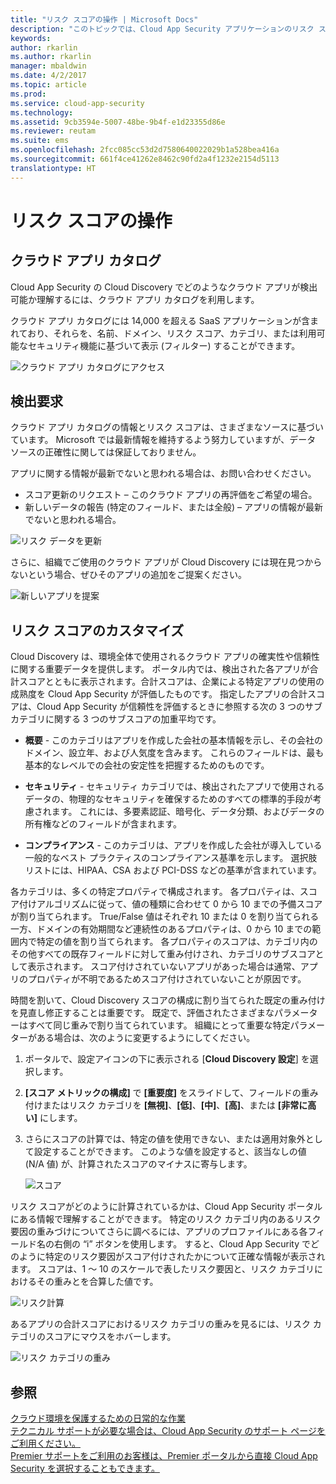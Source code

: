 ```yaml
---
title: "リスク スコアの操作 | Microsoft Docs"
description: "このトピックでは、Cloud App Security アプリケーションのリスク スコアの使用およびカスタマイズ方法について説明します。"
keywords: 
author: rkarlin
ms.author: rkarlin
manager: mbaldwin
ms.date: 4/2/2017
ms.topic: article
ms.prod: 
ms.service: cloud-app-security
ms.technology: 
ms.assetid: 9cb3594e-5007-48be-9b4f-e1d23355d86e
ms.reviewer: reutam
ms.suite: ems
ms.openlocfilehash: 2fcc085cc53d2d7580640022029b1a528bea416a
ms.sourcegitcommit: 661f4ce41262e8462c90fd2a4f1232e2154d5113
translationtype: HT
---
```

# <a name="working-with-the-risk-score"></a>リスク スコアの操作  

## <a name="the-cloud-app-catalog"></a>クラウド アプリ カタログ

Cloud App Security の Cloud Discovery でどのようなクラウド アプリが検出可能か理解するには、クラウド アプリ カタログを利用します。

クラウド アプリ カタログには 14,000 を超える SaaS アプリケーションが含まれており、それらを、名前、ドメイン、リスク スコア、カテゴリ、または利用可能なセキュリティ機能に基づいて表示 (フィルター) することができます。

![クラウド アプリ カタログにアクセス](./media/risk-cac-dropdown.png)

## <a name="discovery-requests"></a>検出要求

クラウド アプリ カタログの情報とリスク スコアは、さまざまなソースに基づいています。 Microsoft では最新情報を維持するよう努力していますが、データ ソースの正確性に関しては保証しておりません。 

アプリに関する情報が最新でないと思われる場合は、お問い合わせください。

-    スコア更新のリクエスト – このクラウド アプリの再評価をご希望の場合。
-    新しいデータの報告 (特定のフィールド、または全般) – アプリの情報が最新でないと思われる場合。

![リスク データを更新](./media/risk-cac-feedback.png)

さらに、組織でご使用のクラウド アプリが Cloud Discovery には現在見つからないという場合、ぜひそのアプリの追加をご提案ください。

![新しいアプリを提案](./media/risk-suggest-app.png)


## <a name="customizing-the-risk-score"></a>リスク スコアのカスタマイズ

Cloud Discovery は、環境全体で使用されるクラウド アプリの確実性や信頼性に関する重要データを提供します。 ポータル内では、検出された各アプリが合計スコアとともに表示されます。合計スコアは、企業による特定アプリの使用の成熟度を Cloud App Security が評価したものです。 指定したアプリの合計スコアは、Cloud App Security が信頼性を評価するときに参照する次の 3 つのサブカテゴリに関する 3 つのサブスコアの加重平均です。  
  
-   **概要** - このカテゴリはアプリを作成した会社の基本情報を示し、その会社のドメイン、設立年、および人気度を含みます。 これらのフィールドは、最も基本的なレベルでの会社の安定性を把握するためのものです。  
  
-   **セキュリティ** - セキュリティ カテゴリでは、検出されたアプリで使用されるデータの、物理的なセキュリティを確保するためのすべての標準的手段が考慮されます。 これには、多要素認証、暗号化、データ分類、およびデータの所有権などのフィールドが含まれます。  
  
-   **コンプライアンス** - このカテゴリは、アプリを作成した会社が導入している一般的なベスト プラクティスのコンプライアンス基準を示します。 選択肢リストには、HIPAA、CSA および PCI-DSS などの基準が含まれています。  
  
各カテゴリは、多くの特定プロパティで構成されます。 各プロパティは、スコア付けアルゴリズムに従って、値の種類に合わせて 0 から 10 までの予備スコアが割り当てられます。 True/False 値はそれぞれ 10 または 0 を割り当てられる一方、ドメインの有効期間など連続性のあるプロパティは、0 から 10 までの範囲内で特定の値を割り当てられます。 各プロパティのスコアは、カテゴリ内のその他すべての既存フィールドに対して重み付けされ、カテゴリのサブスコアとして表示されます。 スコア付けされていないアプリがあった場合は通常、アプリのプロパティが不明であるためスコア付けされていないことが原因です。  
  
時間を割いて、Cloud Discovery スコアの構成に割り当てられた既定の重み付けを見直し修正することは重要です。 既定で、評価されたさまざまなパラメーターはすべて同じ重みで割り当てられています。 組織にとって重要な特定パラメーターがある場合は、次のように変更するようにしてください。  
  
1.  ポータルで、設定アイコンの下に表示される [**Cloud Discovery 設定**] を選択します。  
  
2.  **[スコア メトリックの構成]** で **[重要度]** をスライドして、フィールドの重み付けまたはリスク カテゴリを **[無視]**、**[低]**、**[中]**、**[高]**、または **[非常に高い]** にします。  
  
3.  さらにスコアの計算では、特定の値を使用できない、または適用対象外として設定することができます。 このような値を設定すると、該当なしの値 (N/A 値) が、計算されたスコアのマイナスに寄与します。  
  
     ![スコア](./media/score.png "score")  

リスク スコアがどのように計算されているかは、Cloud App Security ポータルにある情報で理解することができます。
特定のリスク カテゴリ内のあるリスク要因の重みづけについてさらに調べるには、アプリのプロファイルにある各フィールド名の右側の “i” ボタンを使用します。 すると、Cloud App Security でどのように特定のリスク要因がスコア付けされたかについて正確な情報が表示されます。 スコアは、1 ～ 10 のスケールで表したリスク要因と、リスク カテゴリにおけるその重みとを合算した値です。

![リスク計算](./media/cac-weight.png)
  
あるアプリの合計スコアにおけるリスク カテゴリの重みを見るには、リスク カテゴリのスコアにマウスをホバーします。

![リスク カテゴリの重み](./media/risk-category-weight.png)


 
## <a name="see-also"></a>参照  
[クラウド環境を保護するための日常的な作業](daily-activities-to-protect-your-cloud-environment.md)   
[テクニカル サポートが必要な場合は、Cloud App Security のサポート ページをご利用ください。](http://support.microsoft.com/oas/default.aspx?prid=16031)   
[Premier サポートをご利用のお客様は、Premier ポータルから直接 Cloud App Security を選択することもできます。](https://premier.microsoft.com/)  
  
  